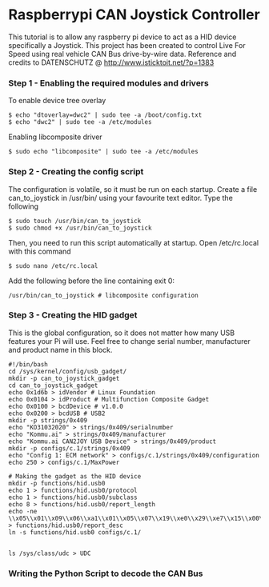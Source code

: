 # Raspberrypi CAN Joystick Controller

This tutorial is to allow any raspberry pi device to act as a HID device specifically a Joystick. This project has been created to control Live For Speed using real vehicle CAN Bus drive-by-wire data.
Reference and credits to DATENSCHUTZ @ http://www.isticktoit.net/?p=1383

### Step 1 - Enabling the required modules and drivers

To enable device tree overlay
```
$ echo "dtoverlay=dwc2" | sudo tee -a /boot/config.txt
$ echo "dwc2" | sudo tee -a /etc/modules
```

Enabling libcomposite driver
```
$ sudo echo "libcomposite" | sudo tee -a /etc/modules
```

### Step 2 - Creating the config script

The configuration is volatile, so it must be run on each startup.
Create a file can_to_joystick in /usr/bin/ using your favourite text editor. Type the following
```
$ sudo touch /usr/bin/can_to_joystick
$ sudo chmod +x /usr/bin/can_to_joystick
```

Then, you need to run this script automatically at startup. Open /etc/rc.local with this command
```
$ sudo nano /etc/rc.local
```

Add the following before the line containing exit 0:
```
/usr/bin/can_to_joystick # libcomposite configuration
```

### Step 3 - Creating the HID gadget
This is the global configuration, so it does not matter how many USB features your Pi will use.
Feel free to change serial number, manufacturer and product name in this block.

```
#!/bin/bash
cd /sys/kernel/config/usb_gadget/
mkdir -p can_to_joystick_gadget
cd can_to_joystick_gadget
echo 0x1d6b > idVendor # Linux Foundation
echo 0x0104 > idProduct # Multifunction Composite Gadget
echo 0x0100 > bcdDevice # v1.0.0
echo 0x0200 > bcdUSB # USB2
mkdir -p strings/0x409
echo "KO31032020" > strings/0x409/serialnumber
echo "Kommu.ai" > strings/0x409/manufacturer
echo "Kommu.ai CAN2JOY USB Device" > strings/0x409/product
mkdir -p configs/c.1/strings/0x409
echo "Config 1: ECM network" > configs/c.1/strings/0x409/configuration
echo 250 > configs/c.1/MaxPower

# Making the gadget as the HID device
mkdir -p functions/hid.usb0
echo 1 > functions/hid.usb0/protocol
echo 1 > functions/hid.usb0/subclass
echo 8 > functions/hid.usb0/report_length
echo -ne \\x05\\x01\\x09\\x06\\xa1\\x01\\x05\\x07\\x19\\xe0\\x29\\xe7\\x15\\x00\\x25\\x01\\x75\\x01\\x95\\x08\\x81\\x02\\x95\\x01\\x75\\x08\\x81\\x03\\x95\\x05\\x75\\x01\\x05\\x08\\x19\\x01\\x29\\x05\\x91\\x02\\x95\\x01\\x75\\x03\\x91\\x03\\x95\\x06\\x75\\x08\\x15\\x00\\x25\\x65\\x05\\x07\\x19\\x00\\x29\\x65\\x81\\x00\\xc0 > functions/hid.usb0/report_desc
ln -s functions/hid.usb0 configs/c.1/


ls /sys/class/udc > UDC
```

### Writing the Python Script to decode the CAN Bus
